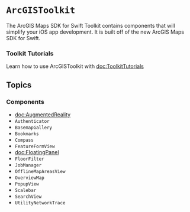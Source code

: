 # ``ArcGISToolkit``

The ArcGIS Maps SDK for Swift Toolkit contains components that will simplify your iOS app development. It is built off of the new ArcGIS Maps SDK for Swift.

### Toolkit Tutorials

Learn how to use ArcGISToolkit with <doc:ToolkitTutorials>

## Topics

### Components

- <doc:AugmentedReality>
- ``Authenticator``
- ``BasemapGallery``
- ``Bookmarks``
- ``Compass``
- ``FeatureFormView``
- <doc:FloatingPanel>
- ``FloorFilter``
- ``JobManager``
- ``OfflineMapAreasView``
- ``OverviewMap``
- ``PopupView``
- ``Scalebar``
- ``SearchView``
- ``UtilityNetworkTrace``
